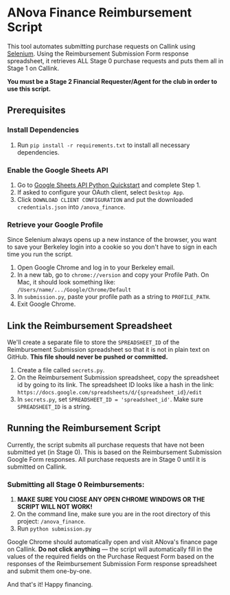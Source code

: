 # ANova Finance Reimbursement Script
This tool automates submitting purchase requests on Callink using [Selenium](https://www.selenium.dev). Using the Reimbursement Submission Form response spreadsheet, it retrieves ALL Stage 0 purchase requests and puts them all in Stage 1 on Callink.

**You must be a Stage 2 Financial Requester/Agent for the club in order to use this script.**

## Prerequisites

### Install Dependencies
1. Run `pip install -r requirements.txt` to install all necessary dependencies.


### Enable the Google Sheets API
1. Go to [Google Sheets API Python Quickstart](https://developers.google.com/sheets/api/quickstart/python?authuser=1#step_1_turn_on_the) and complete Step 1.
2. If asked to configure your OAuth client, select `Desktop App`.
3. Click `DOWNLOAD CLIENT CONFIGURATION` and put the downloaded `credentials.json` into `/anova_finance`.

### Retrieve your Google Profile
Since Selenium always opens up a new instance of the browser, you want to save your Berkeley login into a cookie so you don't have to sign in each time you run the script.

1. Open Google Chrome and log in to your Berkeley email.
2. In a new tab, go to `chrome://version` and copy your Profile Path. On Mac, it should look something like: ```/Users/name/.../Google/Chrome/Default```
3. In `submission.py`, paste your profile path as a string to `PROFILE_PATH`.
4. Exit Google Chrome.

## Link the Reimbursement Spreadsheet
We'll create a separate file to store the `SPREADSHEET_ID` of the Reimbursement Submission spreadsheet so that it is not in plain text on GitHub. **This file should never be pushed or committed.**

1. Create a file called `secrets.py`.
2. On the Reimbursement Submission spreadsheet, copy the spreadsheet id by going to its link. The spreadsheet ID looks like a hash in the link: ```https://docs.google.com/spreadsheets/d/{spreadsheet_id}/edit```
3. In `secrets.py`, set `SPREADSHEET_ID = 'spreadsheet_id'`. Make sure `SPREADSHEET_ID` is a string.

## Running the Reimbursement Script
Currently, the script submits all purchase requests that have not been submitted yet (in Stage 0). This is based on the Reimbursement Submission Google Form responses. All purchase requests are in Stage 0 until it is submitted on Callink.

### Submitting all Stage 0 Reimbursements:
1. **MAKE SURE YOU ClOSE ANY OPEN CHROME WINDOWS OR THE SCRIPT WILL NOT WORK!**
2. On the command line, make sure you are in the root directory of this project: `/anova_finance`.
3. Run `python submission.py`

Google Chrome should automatically open and visit ANova's finance page on Callink. **Do not click anything** — the script will automatically fill in the values of the required fields on the Purchase Request Form based on the responses of the Reimbursement Submission Form response spreadsheet and submit them one-by-one.

And that's it! Happy financing.
